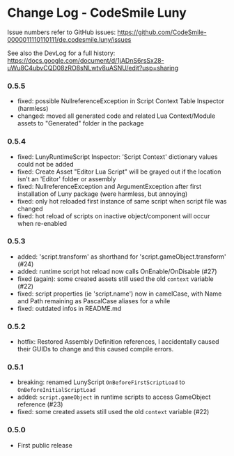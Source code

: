 # Change Log - CodeSmile Luny

Issue numbers refer to GitHub issues:
https://github.com/CodeSmile-0000011110110111/de.codesmile.luny/issues

See also the DevLog for a full history:
https://docs.google.com/document/d/1jADnS6rsSx28-uWu8C4ubvCQD08zRO8sNLwtv8uASNU/edit?usp=sharing

### 0.5.5

- fixed: possible NullreferenceException in Script Context Table Inspector (harmless)
- changed: moved all generated code and related Lua Context/Module assets to "Generated" folder in the package

### 0.5.4

- fixed: LunyRuntimeScript Inspector: 'Script Context' dictionary values could not be added
- fixed: Create Asset "Editor Lua Script" will be grayed out if the location isn't an 'Editor' folder or assembly
- fixed: NullreferenceException and ArgumentException after first installation of Luny package (were harmless, but annoying)
- fixed: only hot reloaded first instance of same script when script file was changed
- fixed: hot reload of scripts on inactive object/component will occur when re-enabled 

### 0.5.3

- added: 'script.transform' as shorthand for 'script.gameObject.transform' (#24)
- added: runtime script hot reload now calls OnEnable/OnDisable (#27)
- fixed (again): some created assets still used the old `context` variable (#22)
- fixed: script properties (ie 'script.name') now in camelCase, with Name and Path remaining as PascalCase aliases for a while
- fixed: outdated infos in README.md

### 0.5.2

- hotfix: Restored Assembly Definition references, I accidentally caused their GUIDs to change and this caused compile errors.

### 0.5.1
 
- breaking: renamed LunyScript `OnBeforeFirstScriptLoad` to `OnBeforeInitialScriptLoad` 
- added: `script.gameObject` in runtime scripts to access GameObject reference (#23)
- fixed: some created assets still used the old `context` variable (#22)

### 0.5.0

- First public release
